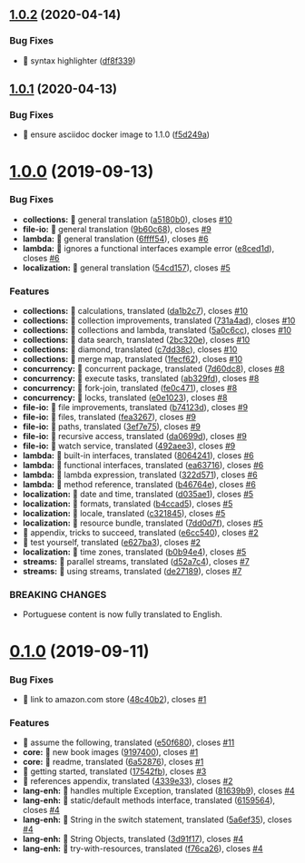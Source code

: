 ## [1.0.2](https://github.com/duke-certification/java6-to-java8-en/compare/v1.0.1...v1.0.2) (2020-04-14)


### Bug Fixes

* 🐛 syntax highlighter ([df8f339](https://github.com/duke-certification/java6-to-java8-en/commit/df8f339f23895e7a1c0e5a2f681c19cdf652a6a7))

## [1.0.1](https://github.com/duke-certification/java6-to-java8-en/compare/v1.0.0...v1.0.1) (2020-04-13)


### Bug Fixes

* 🐛 ensure asciidoc docker image to 1.1.0 ([f5d249a](https://github.com/duke-certification/java6-to-java8-en/commit/f5d249a2fbfa3ca82ab00212a39179ffa3b2fd3d))

# [1.0.0](https://github.com/duke-certification/java6-to-java8-en/compare/v0.1.0...v1.0.0) (2019-09-13)


### Bug Fixes

* **collections:** 🐛 general translation ([a5180b0](https://github.com/duke-certification/java6-to-java8-en/commit/a5180b0)), closes [#10](https://github.com/duke-certification/java6-to-java8-en/issues/10)
* **file-io:** 🐛 general translation ([9b60c68](https://github.com/duke-certification/java6-to-java8-en/commit/9b60c68)), closes [#9](https://github.com/duke-certification/java6-to-java8-en/issues/9)
* **lambda:** 🐛 general translation ([6ffff54](https://github.com/duke-certification/java6-to-java8-en/commit/6ffff54)), closes [#6](https://github.com/duke-certification/java6-to-java8-en/issues/6)
* **lambda:** 🐛 ignores a functional interfaces example error ([e8ced1d](https://github.com/duke-certification/java6-to-java8-en/commit/e8ced1d)), closes [#6](https://github.com/duke-certification/java6-to-java8-en/issues/6)
* **localization:** 🐛 general translation ([54cd157](https://github.com/duke-certification/java6-to-java8-en/commit/54cd157)), closes [#5](https://github.com/duke-certification/java6-to-java8-en/issues/5)


### Features

* **collections:** 🎸 calculations, translated ([da1b2c7](https://github.com/duke-certification/java6-to-java8-en/commit/da1b2c7)), closes [#10](https://github.com/duke-certification/java6-to-java8-en/issues/10)
* **collections:** 🎸 collection improvements, translated ([731a4ad](https://github.com/duke-certification/java6-to-java8-en/commit/731a4ad)), closes [#10](https://github.com/duke-certification/java6-to-java8-en/issues/10)
* **collections:** 🎸 collections and lambda, translated ([5a0c6cc](https://github.com/duke-certification/java6-to-java8-en/commit/5a0c6cc)), closes [#10](https://github.com/duke-certification/java6-to-java8-en/issues/10)
* **collections:** 🎸 data search, translated ([2bc320e](https://github.com/duke-certification/java6-to-java8-en/commit/2bc320e)), closes [#10](https://github.com/duke-certification/java6-to-java8-en/issues/10)
* **collections:** 🎸 diamond, translated ([c7dd38c](https://github.com/duke-certification/java6-to-java8-en/commit/c7dd38c)), closes [#10](https://github.com/duke-certification/java6-to-java8-en/issues/10)
* **collections:** 🎸 merge map, translated ([1fecf62](https://github.com/duke-certification/java6-to-java8-en/commit/1fecf62)), closes [#10](https://github.com/duke-certification/java6-to-java8-en/issues/10)
* **concurrency:** 🎸 concurrent package, translated ([7d60dc8](https://github.com/duke-certification/java6-to-java8-en/commit/7d60dc8)), closes [#8](https://github.com/duke-certification/java6-to-java8-en/issues/8)
* **concurrency:** 🎸 execute tasks, translated ([ab329fd](https://github.com/duke-certification/java6-to-java8-en/commit/ab329fd)), closes [#8](https://github.com/duke-certification/java6-to-java8-en/issues/8)
* **concurrency:** 🎸 fork-join, translated ([fe0c471](https://github.com/duke-certification/java6-to-java8-en/commit/fe0c471)), closes [#8](https://github.com/duke-certification/java6-to-java8-en/issues/8)
* **concurrency:** 🎸 locks, translated ([e0e1023](https://github.com/duke-certification/java6-to-java8-en/commit/e0e1023)), closes [#8](https://github.com/duke-certification/java6-to-java8-en/issues/8)
* **file-io:** 🎸 file improvements, translated ([b74123d](https://github.com/duke-certification/java6-to-java8-en/commit/b74123d)), closes [#9](https://github.com/duke-certification/java6-to-java8-en/issues/9)
* **file-io:** 🎸 files, translated ([fea3267](https://github.com/duke-certification/java6-to-java8-en/commit/fea3267)), closes [#9](https://github.com/duke-certification/java6-to-java8-en/issues/9)
* **file-io:** 🎸 paths, translated ([3ef7e75](https://github.com/duke-certification/java6-to-java8-en/commit/3ef7e75)), closes [#9](https://github.com/duke-certification/java6-to-java8-en/issues/9)
* **file-io:** 🎸 recursive access, translated ([da0699d](https://github.com/duke-certification/java6-to-java8-en/commit/da0699d)), closes [#9](https://github.com/duke-certification/java6-to-java8-en/issues/9)
* **file-io:** 🎸 watch service, translated ([492aee3](https://github.com/duke-certification/java6-to-java8-en/commit/492aee3)), closes [#9](https://github.com/duke-certification/java6-to-java8-en/issues/9)
* **lambda:** 🎸 built-in interfaces, translated ([8064241](https://github.com/duke-certification/java6-to-java8-en/commit/8064241)), closes [#6](https://github.com/duke-certification/java6-to-java8-en/issues/6)
* **lambda:** 🎸 functional interfaces, translated ([ea63716](https://github.com/duke-certification/java6-to-java8-en/commit/ea63716)), closes [#6](https://github.com/duke-certification/java6-to-java8-en/issues/6)
* **lambda:** 🎸 lambda expression, translated ([322d571](https://github.com/duke-certification/java6-to-java8-en/commit/322d571)), closes [#6](https://github.com/duke-certification/java6-to-java8-en/issues/6)
* **lambda:** 🎸 method reference, translated ([b46764e](https://github.com/duke-certification/java6-to-java8-en/commit/b46764e)), closes [#6](https://github.com/duke-certification/java6-to-java8-en/issues/6)
* **localization:** 🎸 date and time, translated ([d035ae1](https://github.com/duke-certification/java6-to-java8-en/commit/d035ae1)), closes [#5](https://github.com/duke-certification/java6-to-java8-en/issues/5)
* **localization:** 🎸 formats, translated ([b4ccad5](https://github.com/duke-certification/java6-to-java8-en/commit/b4ccad5)), closes [#5](https://github.com/duke-certification/java6-to-java8-en/issues/5)
* **localization:** 🎸 locale, translated ([c321845](https://github.com/duke-certification/java6-to-java8-en/commit/c321845)), closes [#5](https://github.com/duke-certification/java6-to-java8-en/issues/5)
* **localization:** 🎸 resource bundle, translated ([7dd0d7f](https://github.com/duke-certification/java6-to-java8-en/commit/7dd0d7f)), closes [#5](https://github.com/duke-certification/java6-to-java8-en/issues/5)
* 🎸 appendix, tricks to succeed, translated ([e6cc540](https://github.com/duke-certification/java6-to-java8-en/commit/e6cc540)), closes [#2](https://github.com/duke-certification/java6-to-java8-en/issues/2)
* 🎸 test yourself, translated ([e627ba3](https://github.com/duke-certification/java6-to-java8-en/commit/e627ba3)), closes [#2](https://github.com/duke-certification/java6-to-java8-en/issues/2)
* **localization:** 🎸 time zones, translated ([b0b94e4](https://github.com/duke-certification/java6-to-java8-en/commit/b0b94e4)), closes [#5](https://github.com/duke-certification/java6-to-java8-en/issues/5)
* **streams:** 🎸 parallel streams, translated ([d52a7c4](https://github.com/duke-certification/java6-to-java8-en/commit/d52a7c4)), closes [#7](https://github.com/duke-certification/java6-to-java8-en/issues/7)
* **streams:** 🎸 using streams, translated ([de27189](https://github.com/duke-certification/java6-to-java8-en/commit/de27189)), closes [#7](https://github.com/duke-certification/java6-to-java8-en/issues/7)


### BREAKING CHANGES

* Portuguese content is now fully translated to English.

# [0.1.0](https://github.com/duke-certification/java6-to-java8-en/compare/v0.0.1...v0.1.0) (2019-09-11)


### Bug Fixes

* 🐛 link to amazon.com store ([48c40b2](https://github.com/duke-certification/java6-to-java8-en/commit/48c40b2)), closes [#1](https://github.com/duke-certification/java6-to-java8-en/issues/1)


### Features

* 🎸 assume the following, translated ([e50f680](https://github.com/duke-certification/java6-to-java8-en/commit/e50f680)), closes [#11](https://github.com/duke-certification/java6-to-java8-en/issues/11)
* **core:** 🎸 new book images ([9197400](https://github.com/duke-certification/java6-to-java8-en/commit/9197400)), closes [#1](https://github.com/duke-certification/java6-to-java8-en/issues/1)
* **core:** 🎸 readme, translated ([6a52876](https://github.com/duke-certification/java6-to-java8-en/commit/6a52876)), closes [#1](https://github.com/duke-certification/java6-to-java8-en/issues/1)
* 🎸 getting started, translated ([17542fb](https://github.com/duke-certification/java6-to-java8-en/commit/17542fb)), closes [#3](https://github.com/duke-certification/java6-to-java8-en/issues/3)
* 🎸 references appendix, translated ([4339e33](https://github.com/duke-certification/java6-to-java8-en/commit/4339e33)), closes [#2](https://github.com/duke-certification/java6-to-java8-en/issues/2)
* **lang-enh:** 🎸 handles multiple Exception, translated ([81639b9](https://github.com/duke-certification/java6-to-java8-en/commit/81639b9)), closes [#4](https://github.com/duke-certification/java6-to-java8-en/issues/4)
* **lang-enh:** 🎸 static/default methods interface, translated ([6159564](https://github.com/duke-certification/java6-to-java8-en/commit/6159564)), closes [#4](https://github.com/duke-certification/java6-to-java8-en/issues/4)
* **lang-enh:** 🎸 String in the switch statement, translated ([5a6ef35](https://github.com/duke-certification/java6-to-java8-en/commit/5a6ef35)), closes [#4](https://github.com/duke-certification/java6-to-java8-en/issues/4)
* **lang-enh:** 🎸 String Objects, translated ([3d91f17](https://github.com/duke-certification/java6-to-java8-en/commit/3d91f17)), closes [#4](https://github.com/duke-certification/java6-to-java8-en/issues/4)
* **lang-enh:** 🎸 try-with-resources, translated ([f76ca26](https://github.com/duke-certification/java6-to-java8-en/commit/f76ca26)), closes [#4](https://github.com/duke-certification/java6-to-java8-en/issues/4)
